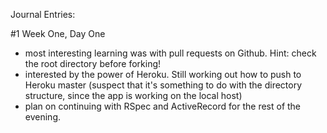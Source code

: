 Journal Entries:

#1 Week One, Day One
- most interesting learning was with pull requests on Github.  Hint:  check the root directory before forking!
- interested by the power of Heroku.  Still working out how to push to Heroku master (suspect that it's something to do with the directory structure, since the app is working on the local host)
- plan on continuing with RSpec and ActiveRecord for the rest of the evening.

